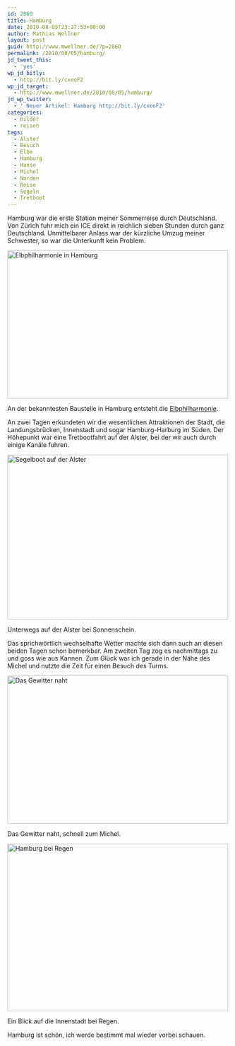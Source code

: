 ```yaml
---
id: 2860
title: Hamburg
date: 2010-08-05T23:27:53+00:00
author: Mathias Wellner
layout: post
guid: http://www.mwellner.de/?p=2860
permalink: /2010/08/05/hamburg/
jd_tweet_this:
  - 'yes'
wp_jd_bitly:
  - http://bit.ly/cxeoF2
wp_jd_target:
  - http://www.mwellner.de/2010/08/05/hamburg/
jd_wp_twitter:
  - ' Neuer Artikel: Hamburg http://bit.ly/cxeoF2'
categories:
  - bilder
  - reisen
tags:
  - Alster
  - Besuch
  - Elbe
  - Hamburg
  - Hanse
  - Michel
  - Norden
  - Reise
  - Segeln
  - Tretboot
---
```

Hamburg war die erste Station meiner Sommerreise durch Deutschland. Von Zürich fuhr mich ein ICE direkt in reichlich sieben Stunden durch ganz Deutschland. Unmittelbarer Anlass war der kürzliche Umzug meiner Schwester, so war die Unterkunft kein Problem. 

<div style="width: 510px" class="wp-caption aligncenter">
  <a href="http://www.flickr.com/photos/mwellner/4863718803/" title="Elbphilharmonie in Hamburg by mwellner, on Flickr"><img src="http://farm5.static.flickr.com/4143/4863718803_1441ceabe0.jpg" width="500" height="335" alt="Elbphilharmonie in Hamburg" /></a>
  
  <p class="wp-caption-text">
    An der bekanntesten Baustelle in Hamburg entsteht die <a href="http://www.elbphilharmonie.de/">Elbphilharmonie</a>.<br />
  </p>
</div>

An zwei Tagen erkundeten wir die wesentlichen Attraktionen der Stadt, die Landungsbrücken, Innenstadt und sogar Hamburg-Harburg im Süden. Der Höhepunkt war eine Tretbootfahrt auf der Alster, bei der wir auch durch einige Kanäle fuhren. 

<div style="width: 510px" class="wp-caption aligncenter">
  <a href="http://www.flickr.com/photos/mwellner/4863718917/" title="Segelboot auf der Alster by mwellner, on Flickr"><img src="http://farm5.static.flickr.com/4120/4863718917_ac031daf1b.jpg" width="500" height="373" alt="Segelboot auf der Alster" /></a>
  
  <p class="wp-caption-text">
    Unterwegs auf der Alster bei Sonnenschein.<br />
  </p>
</div>

Das sprichwörtlich wechselhafte Wetter machte sich dann auch an diesen beiden Tagen schon bemerkbar. Am zweiten Tag zog es nachmittags zu und goss wie aus Kannen. Zum Glück war ich gerade in der Nähe des Michel und nutzte die Zeit für einen Besuch des Turms. 

<div style="width: 510px" class="wp-caption aligncenter">
  <a href="http://www.flickr.com/photos/mwellner/4863719007/" title="Das Gewitter naht by mwellner, on Flickr"><img src="http://farm5.static.flickr.com/4141/4863719007_5f3df27fe7.jpg" width="500" height="335" alt="Das Gewitter naht" /></a>
  
  <p class="wp-caption-text">
    Das Gewitter naht, schnell zum Michel.<br />
  </p>
</div>

<div style="width: 510px" class="wp-caption aligncenter">
  <a href="http://www.flickr.com/photos/mwellner/4863719095/" title="Hamburg bei Regen by mwellner, on Flickr"><img src="http://farm5.static.flickr.com/4123/4863719095_732a558f26.jpg" width="500" height="379" alt="Hamburg bei Regen" /></a>
  
  <p class="wp-caption-text">
    Ein Blick auf die Innenstadt bei Regen.<br />
  </p>
</div>

Hamburg ist schön, ich werde bestimmt mal wieder vorbei schauen.